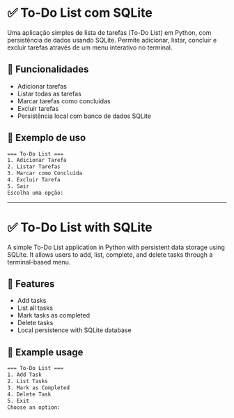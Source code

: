 # ✅ To-Do List com SQLite

Uma aplicação simples de lista de tarefas (To-Do List) em Python, com persistência de dados usando SQLite. Permite adicionar, listar, concluir e excluir tarefas através de um menu interativo no terminal.

## 🚀 Funcionalidades

- Adicionar tarefas
- Listar todas as tarefas
- Marcar tarefas como concluídas
- Excluir tarefas
- Persistência local com banco de dados SQLite

## 🧪 Exemplo de uso

```bash
=== To-Do List ===
1. Adicionar Tarefa
2. Listar Tarefas
3. Marcar como Concluída
4. Excluir Tarefa
5. Sair
Escolha uma opção:
```
---------------------------

# ✅ To-Do List with SQLite

A simple To-Do List application in Python with persistent data storage using SQLite. It allows users to add, list, complete, and delete tasks through a terminal-based menu.

## 🚀 Features

- Add tasks
- List all tasks
- Mark tasks as completed
- Delete tasks
- Local persistence with SQLite database

## 🧪 Example usage

```bash
=== To-Do List ===
1. Add Task
2. List Tasks
3. Mark as Completed
4. Delete Task
5. Exit
Choose an option:
```

